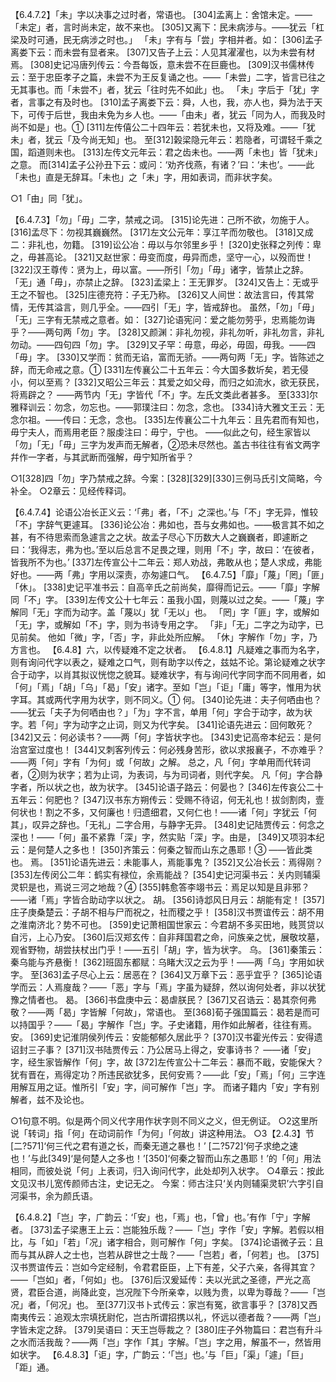 <!-- { "loadSidebar": true } -->
【6.4.7.2】「未」字以决事之过时者，常语也。
[304]孟离上：舍馆未定。——「未定」者，言时尚未定，故不来也。
[305]又离下：民未病涉与。——犹云「杠梁及时可通，民无病涉之时也。」
「未」字有与「尝」字相并者。如：
[306]孟子离娄下云：而未尝有显者来。
[307]又告子上云：人见其濯濯也，以为未尝有材焉。
[308]史记冯唐列传云：今吾每饭，意未尝不在巨鹿也。
[309]汉书儒林传云：至于忠臣孝子之篇，未尝不为王反复诵之也。——「未尝」二字，皆言已往之无其事也。而「未尝不」者，犹云「往时先不如此」也。
「未」字后于「犹」字者，言事之有及时也。
    [310]孟子离娄下云：舜，人也，我，亦人也，舜为法于天下，可传于后世，我由未免为乡人也。——「由未」者，犹云「同为人，而我及时尚不如是」也。①
[311]左传僖公二十四年云：若犹未也，又将及难。——「犹未」者，犹云「及今尚无知」也。
至[312]榖梁隐元年云：若隐者，可谓轻千乘之国，蹈道则未也。
[313]左传文元年云：君之齿未也。——两「未也」皆「犹未」之意。
而[314]孟子公孙丑下云：或问：‘劝齐伐燕，有诸？’曰：‘未也’。——此「未也」直是无辞耳。「未也」之「未」字，用如表词，而非状字矣。

○1「由」同「犹」。

【6.4.7.3】「勿」「毋」二字，禁戒之词。
[315]论先进：己所不欲，勿施于人。
[316]孟尽下：勿视其巍巍然。
[317]左文公元年：享江芊而勿敬也。
[318]又成二：非礼也，勿籍。
[319]讼公冶：毋以与尔邻里乡乎！
[320]史张释之列传：卑之，毋甚高论。
[321]又赵世家：毋变而度，毋异而虑，坚守一心，以殁而世！
[322]汉王尊传：贤为上，毋以富。——所引「勿」「毋」诸字，皆禁止之辞。
「无」通「毋」，亦禁止之辞。
[323]孟梁上：王无罪岁。
[324]又告上：无或乎王之不智也。
[325]庄德充符：子无乃称。
[326]又人间世：故法言曰，传其常情，无传其溢言，则几乎全。——四引「无」字，皆戒辞也。
虽然，「勿」「毋」「无」三字有无禁戒之意者。如：
[327]论语宪问：爱之能勿劳乎，忠焉能勿诲乎？——两句两「勿」字。
[328]又颜渊：非礼勿视，非礼勿听，非礼勿言，非礼勿动。——四句四「勿」字。
[329]又子罕：毋意，毋必，毋固，毋我。——四「毋」字。
[330]又学而：贫而无谄，富而无骄。——两句两「无」字。皆陈述之辞，而无命戒之意。①
[331]左传襄公二十五年云：今大国多数圻矣，若无侵小，何以至焉？
[332]又昭公三年云：其爱之如父母，而归之如流水，欲无获民，将焉辟之？
——两节内「无」字皆代「不」字。左氏文类此者甚多。
至[333]尔雅释训云：勿念，勿忘也。——郭璞注曰：勿念，念也。
[334]诗大雅文王云：无念尔祖。——传曰：无念，念也。
[335]左传襄公二十九年云：且先君而有知也，毋宁夫人，而焉用老臣？服虔注曰：毋宁，宁也。
——似此之句，经生家皆以「勿」「无」「毋」三字为发声而无解者，②恐未尽然也。盖古书往往有省文两字幷作一字者，与其武断而强解，毋宁知所省乎？

○1[328]四「勿」字乃禁戒之辞。今案：[328][329][330]三例马氏引文简略，今补全。
○2章云：见经传释词。

【6.4.7.4】论语公冶长正义云：‘「弗」者，「不」之深也。’与「不」字无异，惟较「不」字辞气更遽耳。
[336]论公冶：弗如也，吾与女弗如也。——极言其不如之甚，有不待思索而急遽言之之状。故孟子尽心下历数大人之巍巍者，即遽断之曰：‘我得志，弗为也。’至以后总言不足畏之理，则用「不」字，故曰：‘在彼者，皆我所不为也。’
[337]左传宣公十二年云：郑人劝战，弗敢从也；楚人求成，弗能好也。——两「弗」字用以深责，亦匆遽口气。
【6.4.7.5】「靡」「蔑」「罔」「匪」「休」。
[338]史记平准书云：自高辛氏之前尚矣，靡得而记云。——「靡」字解同「不」字。
[339]左传文公十七年云：虽我小国，则蔑以过之矣。——「蔑」字解同「无」字而为动字。盖「蔑以」犹「无以」也。
「罔」字「匪」字，或解如「无」字，或解如「不」字，则为书诗专用之字。
「非」「无」二字之为动字，已见前矣。
他如「微」字，「否」字，非此处所应解。
「休」字解作「勿」字，乃方言也。
【6.4.8】六，以传疑难不定之状者。
【6.4.8.1】凡疑难之事而为名字，则有询问代字以表之，疑难之口气，则有助字以传之，兹姑不论。第论疑难之状字合于动字，以肖其拟议恍惚之貌耳。疑难状字，有与询问代字同字而不同用者，如「何」「焉」「胡」「乌」「曷」「安」诸字。至如「岂」「讵」「庸」等字，惟用为状字耳。其或两代字用为状字，则不同义。①
何。
[340]论先进：夫子何哂由也？——犹云「夫子为何哂由也？」「为」字不言，单用「何」字合于动字，故为状字。若「何」字为动字之止词，则又为代字矣。
[341]论语先进云：回何敢死？
[342]又云：何必读书？——两「何」字皆状字也。
[343]史记高帝本纪云：是何治宫室过度也！
[344]又刺客列传云：何必残身苦形，欲以求报襄子，不亦难乎？——两「何」字有「为何」或「何故」之解。
总之，凡「何」字单用而代转词者，②则为状字；若为止词，为表词，与为司词者，则代字矣。
凡「何」字合静字者，所以状之也，故为状字。
[345]论语子路云：何晏也？
[346]左传哀公二十五年云：何肥也？
[347]汉书东方朔传云：受赐不待诏，何无礼也！拔剑割肉，壹何状也！割之不多，又何廉也！归遗细君，又何仁也！——诸「何」字犹云「何其」，叹异之辞也。「无礼」二字合用，与静字无异。
[348]史记陆贾传云：何念之深也！——「何」虽不紧靠「深」字，然实贴「深」字。由是，
[349]又项羽本纪云：是何楚人之多也！
[350]齐策云：何秦之智而山东之愚耶！③
——皆此类也。
焉。
[351]论语先进云：未能事人，焉能事鬼？
[352]又公冶长云：焉得刚？
[353]左传闵公二年：鹤实有禄位，余焉能战？
[354]史记河渠书云：关内则辅渠灵轵是也，焉说三河之地哉？④
[355]韩愈答李翊书云：焉足以知是且非邪？——诸「焉」字皆合助动字以状之。
胡。
[356]诗邶风日月云：胡能有定！
[357]庄子庚桑楚云：子胡不相与尸而祝之，社而稷之乎！
[358]汉书贾谊传云：胡不用之淮南济北？势不可也。
[359]史记萧相国世家云：今君胡不多买田地，贱贳贷以自污，上心乃安。
[360]后汉郑玄传：自非拜国君之命，问族亲之忧，展敬坟墓，观省野物，胡尝扶杖出门乎！——五引「胡」字，皆为状字。
乌。
[361]秦策云：秦乌能与齐悬衡！
[362]班固东都赋：乌睹大汉之云为乎！——两「乌」字用如状字。
至[363]孟子尽心上云：居恶在？
[364]又万章下云：恶乎宜乎？
[365]论语学而云：人焉廋哉？——「恶」字与「焉」字虽为疑辞，然以询何处者，非以状犹豫之情者也。
曷。
[366]书盘庚中云：曷虐朕民？
[367]又召诰云：曷其奈何弗敬？——两「曷」字皆解「何故」，常语也。
至[368]荀子强国篇云：曷若是而可以持国乎？——「曷」字解作「岂」字。子史诸籍，用作如此解者，往往有焉。
安。
[369]史记淮阴侯列传云：安能郁郁久居此乎？
[370]汉书霍光传云：安得遗诏封三子事？
[371]汉书陆贾传云：乃公居马上得之，安事诗书？
——诸「安」字，经生家皆解作「何」字，故
[372]左传宣公十二年云：暴而不戢，安能保大？犹有晋在，焉得定功？所违民欲犹多，民何安焉？——此「安」「焉」「何」三字连用解互用之证。惟所引「安」字，间可解作「岂」字。
而诸子籍内「安」字有别解者，兹不及论也。

○1句意不明。似是两个同义代字用作状字则不同义之义，但无例证。
○2这里所说「转词」指「何」在动词前作「为何」「何故」讲这种用法。
○3【2.4.3】节[二?571]‘何三代之君有道之长，而秦无道之暴也！’ [二?572]‘何子求绝之速也！’与此[349]‘是何楚人之多也！’[350]‘何秦之智而山东之愚耶！’的「何」用法相同，而彼处说「何」上表词，归入询问代字，此处却列入状字。
○4章云：按此文见汉书儿宽传颜师古注，史记无之。  今案：师古注只‘关内则辅渠灵轵’六字引自河渠书，余为颜氏语。

【6.4.8.2】「岂」字，广韵云：‘「安」也，「焉」也，「曾」也。’有作「宁」字解者。
[373]孟子梁惠王上云：岂能独乐哉？——「岂」字作「安」字解。若假以相比，与「如」「若」「况」诸字相合，则可解作「何」字矣。
[374]论语微子云：且而与其从辟人之士也，岂若从辟世之士哉？——「岂若」者，「何若」也。
[375]汉书贾谊传云：岂如今定经制，令君君臣臣，上下有差，父子六亲，各得其宜？——「岂如」者，「何如」也。
[376]后汉爰延传：夫以光武之圣德，严光之高贤，君臣合道，尚降此变，岂况陛下今所亲幸，以贱为贵，以卑为尊哉？——「岂况」者，「何况」也。
至[377]汉书卜式传云：家岂有冤，欲言事乎？
[378]又西南夷传云：追观太宗填抚尉佗，岂古所谓招携以礼，怀远以德者哉？——两「岂」字皆未定之辞。
[379]吴语曰：天王岂辱裁之？
[380]庄子外物篇曰：君岂有升斗之水而活我哉？——两「岂」字作「其」字解。「岂」字之用，解虽不一，然皆用如状字。
【6.4.8.3】「讵」字，广韵云：‘「岂」也。’与「巨」「渠」「遽」「巨」「距」通。
